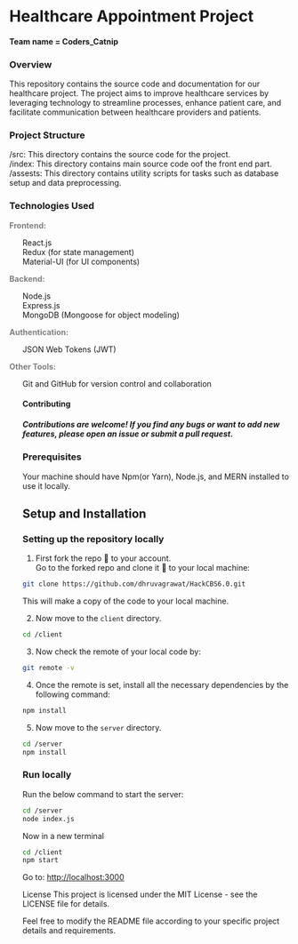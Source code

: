 
<h1 align="left">Healthcare Appointment Project</h1>
<h4 align="left">Team name = Coders_Catnip<h4>


<h3>Overview</h2>
<p>This repository contains the source code and documentation for our healthcare project. The project aims to improve healthcare services by leveraging technology to streamline processes, enhance patient care, and facilitate communication between healthcare providers and patients.</p>

<h3>Project Structure</h3>
/src: This directory contains the source code for the project.<br>
/index: This directory contains main source code oof the front end part.<br>
/assests: This directory contains utility scripts for tasks such as database setup and data preprocessing.


<h3>Technologies Used</h3>

<span style="color: grey; font-weight:bold"> Frontend: <br> </span>
<ul style="list-style-type: none;">
<li>React.js</>
<li>Redux (for state management)</li>
<li>Material-UI (for UI components)</li>
</ul>
<span style="color: grey; font-weight:bold"> Backend: <br> </span>
<ul style="list-style-type: none;">
<li>Node.js</li>
<li>Express.js</li>
<li>MongoDB (Mongoose for object modeling)</li>
</ul>

<span style="color: grey; font-weight:bold"> Authentication: <br> </span>
<ul style="list-style-type: none;">
<li>JSON Web Tokens (JWT)</li>
</ul>

<span style="color: grey; font-weight:bold"> Other Tools: <br> </span>
<ul style="list-style-type: none;">
<li>Git and GitHub for version control and collaboration</li>

<h4>Contributing</h4>
<h5>Contributions are welcome! If you find any bugs or want to add new features, please open an issue or submit a pull request.</h5>

### Prerequisites

Your machine should have Npm(or Yarn), Node.js, and MERN installed to use it locally.

## Setup and Installation

### Setting up the repository locally
1. First fork the repo :fork_and_knife: to your account.  
   Go to the forked repo and clone it :busts_in_silhouette: to your local machine:
```sh
git clone https://github.com/dhruvagrawat/HackCBS6.0.git
```
This will make a copy of the code to your local machine.

2. Now move to the `client` directory.

```sh
cd /client
```

3. Now check the remote of your local code by:

```sh
git remote -v
```

4. Once the remote is set, install all the necessary dependencies by the following command:

```sh
npm install
```
5. Now move to the `server` directory.

```sh
cd /server
npm install
```

### Run locally

Run the below command to start the server:

```sh
cd /server
node index.js
```
Now in a new terminal 

```sh
cd /client
npm start
```

Go to: [http://localhost:3000](http://localhost:3000)


<footer>
License
This project is licensed under the MIT License - see the LICENSE file for details.

Feel free to modify the README file according to your specific project details and requirements.
</footer>
